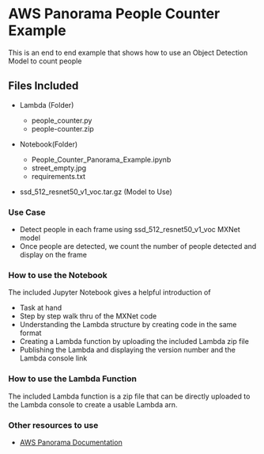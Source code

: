 # AWS Panorama People Counter Example

This is an end to end example that shows how to use an Object Detection Model to count people

## Files Included
- Lambda (Folder)
	- people_counter.py 
	- people-counter.zip
- Notebook(Folder)
	- People_Counter_Panorama_Example.ipynb
    - street_empty.jpg
	- requirements.txt

- ssd_512_resnet50_v1_voc.tar.gz (Model to Use)

### Use Case
- Detect people in each frame using ssd_512_resnet50_v1_voc MXNet model
- Once people are detected, we count the number of people detected and display on the frame

### How to use the Notebook
The included Jupyter Notebook gives a helpful introduction of 
- Task at hand 
- Step by step walk thru of the MXNet code
- Understanding the Lambda structure by creating code in the same format
- Creating a Lambda function by uploading the included Lambda zip file
- Publishing the Lambda and displaying the version number and the Lambda console link

### How to use the Lambda Function

The included Lambda function is a zip file that can be directly uploaded to the Lambda console to create a usable Lambda arn. 

### Other resources to use

- [AWS Panorama Documentation](https://docs.aws.amazon.com/panorama/)
